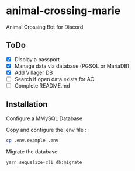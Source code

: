 # animal-crossing-marie

Animal Crossing Bot for Discord

## ToDo

- [x] Display a passport
- [x] Manage data via database (PGSQL or MariaDB)
- [x] Add Villager DB
- [ ] Search if open data exists for AC
- [ ] Complete README.md

## Installation

Configure a MMySQL Database

Copy and configure the .env file :

```bash
cp .env.example .env
```

Migrate the database

```bash
yarn sequelize-cli db:migrate
```
